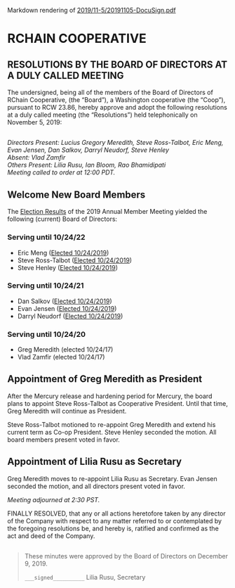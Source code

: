 Markdown rendering of [2019/11-5/20191105-DocuSign.pdf](/2019/11-5/20191105-DocuSign.pdf)

##

# RCHAIN COOPERATIVE

## RESOLUTIONS BY THE BOARD OF DIRECTORS AT A DULY CALLED MEETING

The undersigned, being all of the members of the Board of Directors of RChain Cooperative, (the “Board”), a Washington cooperative (the “Coop”), pursuant to RCW 23.86, hereby approve and adopt the following resolutions at a duly called meeting (the “Resolutions”) held telephonically on November 5, 2019:

##

*Directors Present:  Lucius Gregory Meredith, Steve Ross-Talbot, Eric Meng, Evan Jensen, Dan Salkov, Darryl Neudorf, Steve Henley* \
*Absent:  Vlad Zamfir* \
*Others Present:  Lilia Rusu, Ian Bloom, Rao Bhamidipati* \
*Meeting called to order at 12:00 PDT.*

##

## Welcome New Board Members

The [Election Results](https://github.com/rchain/legaldocs/tree/master/2019%20Annual%20Meeting)
 of the 2019 Annual Member Meeting yielded the following (current) Board of Directors:
### Serving until 10/24/22
 - Eric Meng ([Elected 10/24/2019](https://github.com/rchain/legaldocs/tree/master/2019%20Annual%20Meeting))
 - Steve Ross-Talbot ([Elected 10/24/2019](https://github.com/rchain/legaldocs/tree/master/2019%20Annual%20Meeting))
 - Steve Henley ([Elected 10/24/2019](https://github.com/rchain/legaldocs/tree/master/2019%20Annual%20Meeting))
### Serving until 10/24/21
  - Dan Salkov ([Elected 10/24/2019](https://github.com/rchain/legaldocs/tree/master/2019%20Annual%20Meeting))
  - Evan Jensen  ([Elected 10/24/2019](https://github.com/rchain/legaldocs/tree/master/2019%20Annual%20Meeting))
  - Darryl Neudorf ([Elected 10/24/2019](https://github.com/rchain/legaldocs/tree/master/2019%20Annual%20Meeting))

### Serving until 10/24/20
 - Greg Meredith (elected 10/24/17)
 - Vlad Zamfir (elected 10/24/17)


## Appointment of Greg Meredith as President

After the Mercury release and hardening period for Mercury, the board plans to appoint Steve Ross-Talbot as Cooperative President. Until that time, Greg Meredith will continue as President.

Steve Ross-Talbot motioned to re-appoint Greg Meredith and extend his current term as Co-op President. Steve Henley seconded the motion. All board members present voted in favor.

## Appointment of Lilia Rusu as Secretary

Greg Meredith moves to re-appoint Lilia Rusu as Secretary. Evan Jensen seconded the motion, and all directors present voted in favor.


*Meeting adjourned at 2:30 PST.*

FINALLY RESOLVED, that any or all actions heretofore taken by any director of the Company with respect to any matter referred to or contemplated by the foregoing resolutions be, and hereby is, ratified and confirmed as the act and deed of the Company.

##

>These minutes were approved by the Board of Directors on December 9, 2019.
>
> `___signed__________`
> Lilia Rusu, Secretary
